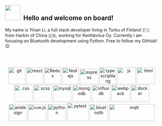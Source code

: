 <h2> <img src="https://emojis.slackmojis.com/emojis/images/1588315024/8823/hyperkitty.gif?1588315024" width="50" />&nbsp Hello and welcome on board!</h2>
<p>
My name is Yinan Li, a full stack developer living in Turku of Finland 🇫🇮 from Harbin of China 🇨🇳, working for Kenttäviiva Oy. Currently I am focusing on Bluetooth development using Python. Free to follow my GitHub! 😊 
</p>

<br />
<br />
<p align="center">
  <img src="https://www.vectorlogo.zone/logos/git-scm/git-scm-icon.svg" alt="git" width="55" height="55"/> 
  <img src="https://www.vectorlogo.zone/logos/reactjs/reactjs-icon.svg" alt="react" width="55" height="55"/>
  <img src="https://github.com/detain/svg-logos/blob/master/svg/redux.svg" alt="Redux" width="55" height="55"/>
  <img src="https://www.vectorlogo.zone/logos/nodejs/nodejs-icon.svg" alt="Nodejs" width="55" height="55"/>
  <img src="https://www.vectorlogo.zone/logos/expressjs/expressjs-ar21.svg" alt="express" width="60" height="50"/>
  <img src="https://www.vectorlogo.zone/logos/typescriptlang/typescriptlang-icon.svg" alt="typescriptlang" width="55" height="55"/>
  <img src="https://www.vectorlogo.zone/logos/javascript/javascript-icon.svg" alt="js" width="60" height="55"/>
  <img src="https://www.vectorlogo.zone/logos/w3_html5/w3_html5-icon.svg" alt="html" width="60" height="55"/>
  <img src="https://www.vectorlogo.zone/logos/w3_css/w3_css-icon.svg" alt="css" width="60" height="55"/>
  <img src="https://www.vectorlogo.zone/logos/sass-lang/sass-lang-icon.svg" alt="scss" width="60" height="55"/>
  <img src="https://www.vectorlogo.zone/logos/mysql/mysql-icon.svg" alt="mysql" width="60" height="55"/>
  <img src="https://www.vectorlogo.zone/logos/mongodb/mongodb-icon.svg" alt="mongodb" width="60" height="55"/>
  <img src="https://www.vectorlogo.zone/logos/influxdata/influxdata-icon.svg" alt="influxdb" width="60" height="55"/>
  <img src="https://www.vectorlogo.zone/logos/js_webpack/js_webpack-icon.svg" alt="webpack" width="60" height="55"/>
  <img src="https://www.vectorlogo.zone/logos/docker/docker-official.svg" alt="docker" width="60" height="55"/>
  <img src="https://gw.alipayobjects.com/zos/rmsportal/KDpgvguMpGfqaHPjicRK.svg" alt="antdesign" width="60" height="55"/>
  <img src="https://www.vectorlogo.zone/logos/vuejs/vuejs-icon.svg" alt="vue.js" width="60" height="55"/>
  <img src="https://www.vectorlogo.zone/logos/python/python-icon.svg" alt="python" width="60" height="55"/>
  <img src="https://docs.pytest.org/en/latest/_static/pytest_logo_curves.svg" alt="pytest" width="70" height="60"/>
  <img src="https://www.vectorlogo.zone/logos/bluetooth/bluetooth-icon.svg" alt="bluetooth" width="60" height="55"/>
  <img src="https://mqtt.org/assets/downloads/mqtt-logo.png" alt="mqtt" width="150" height="55"/>
</p>

<!---
liyinan0501/liyinan0501 is a ✨ special ✨ repository because its `README.md` (this file) appears on your GitHub profile.
You can click the Preview link to take a look at your changes.
--->
